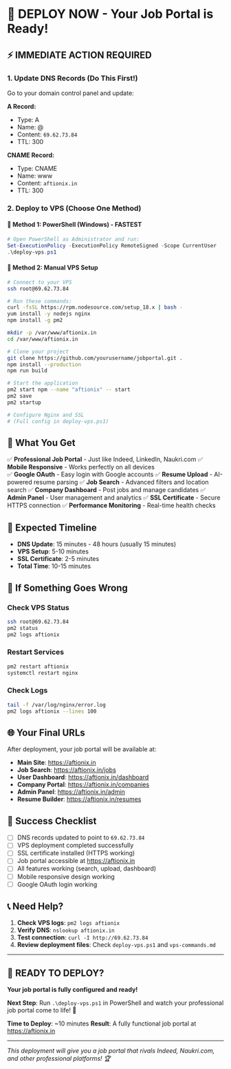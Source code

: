 # 🚀 DEPLOY NOW - Your Job Portal is Ready!

## ⚡ IMMEDIATE ACTION REQUIRED

### 1. Update DNS Records (Do This First!)
Go to your domain control panel and update:

**A Record:**
- Type: A
- Name: @
- Content: `69.62.73.84`
- TTL: 300

**CNAME Record:**
- Type: CNAME  
- Name: www
- Content: `aftionix.in`
- TTL: 300

### 2. Deploy to VPS (Choose One Method)

#### 🎯 Method 1: PowerShell (Windows) - FASTEST
```powershell
# Open PowerShell as Administrator and run:
Set-ExecutionPolicy -ExecutionPolicy RemoteSigned -Scope CurrentUser
.\deploy-vps.ps1
```

#### 🎯 Method 2: Manual VPS Setup
```bash
# Connect to your VPS
ssh root@69.62.73.84

# Run these commands:
curl -fsSL https://rpm.nodesource.com/setup_18.x | bash -
yum install -y nodejs nginx
npm install -g pm2

mkdir -p /var/www/aftionix.in
cd /var/www/aftionix.in

# Clone your project
git clone https://github.com/yourusername/jobportal.git .
npm install --production
npm run build

# Start the application
pm2 start npm --name "aftionix" -- start
pm2 save
pm2 startup

# Configure Nginx and SSL
# (Full config in deploy-vps.ps1)
```

## 🌟 What You Get

✅ **Professional Job Portal** - Just like Indeed, LinkedIn, Naukri.com
✅ **Mobile Responsive** - Works perfectly on all devices  
✅ **Google OAuth** - Easy login with Google accounts
✅ **Resume Upload** - AI-powered resume parsing
✅ **Job Search** - Advanced filters and location search
✅ **Company Dashboard** - Post jobs and manage candidates
✅ **Admin Panel** - User management and analytics
✅ **SSL Certificate** - Secure HTTPS connection
✅ **Performance Monitoring** - Real-time health checks

## 🎯 Expected Timeline

- **DNS Update**: 15 minutes - 48 hours (usually 15 minutes)
- **VPS Setup**: 5-10 minutes
- **SSL Certificate**: 2-5 minutes
- **Total Time**: 10-15 minutes

## 🚨 If Something Goes Wrong

### Check VPS Status
```bash
ssh root@69.62.73.84
pm2 status
pm2 logs aftionix
```

### Restart Services
```bash
pm2 restart aftionix
systemctl restart nginx
```

### Check Logs
```bash
tail -f /var/log/nginx/error.log
pm2 logs aftionix --lines 100
```

## 🌐 Your Final URLs

After deployment, your job portal will be available at:

- **Main Site**: https://aftionix.in
- **Job Search**: https://aftionix.in/jobs  
- **User Dashboard**: https://aftionix.in/dashboard
- **Company Portal**: https://aftionix.in/companies
- **Admin Panel**: https://aftionix.in/admin
- **Resume Builder**: https://aftionix.in/resumes

## 🎉 Success Checklist

- [ ] DNS records updated to point to `69.62.73.84`
- [ ] VPS deployment completed successfully
- [ ] SSL certificate installed (HTTPS working)
- [ ] Job portal accessible at https://aftionix.in
- [ ] All features working (search, upload, dashboard)
- [ ] Mobile responsive design working
- [ ] Google OAuth login working

## 📞 Need Help?

1. **Check VPS logs**: `pm2 logs aftionix`
2. **Verify DNS**: `nslookup aftionix.in`
3. **Test connection**: `curl -I http://69.62.73.84`
4. **Review deployment files**: Check `deploy-vps.ps1` and `vps-commands.md`

---

## 🚀 READY TO DEPLOY?

**Your job portal is fully configured and ready!**

**Next Step**: Run `.\deploy-vps.ps1` in PowerShell and watch your professional job portal come to life! 🎯

**Time to Deploy**: ~10 minutes
**Result**: A fully functional job portal at https://aftionix.in

---

*This deployment will give you a job portal that rivals Indeed, Naukri.com, and other professional platforms! 🏆*
